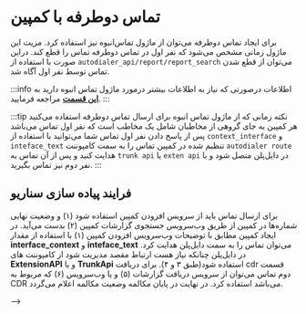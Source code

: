 
# تماس دوطرفه با کمپین

برای ایجاد تماس دوطرفه می‌توان از ماژول تماس‌انبوه نیز استفاده کرد. مزیت این ماژول زمانی مشخص می‌شود که نفر اول در تماس‌ دوطرفه تماس را قطع کند.
دراین صورت با استفاده از `autodialer_api/report/report_search` می‌توان از قطع‌ شدن تماس توسط نفر اول آگاه شد.

:::info اطلاعات
درصورتی که نیاز به اطلاعات بیشتر درمورد ماژول تماس انبوه دارید به **[این قسمت](/docs/autodialer/introad)** مراجعه فرمایید.
:::

:::tip نکته
زمانی که از ماژول تماس انبوه برای ارسال تماس دوطرفه استفاده می‌کنید هر کمپین به جای گروهی از مخاطبان شامل یک مخاطب است که نفر اول تماس می‌باشد پس از پاسخ دادن نفر اول تماس شما می‌توانید با استفاده از `context_interface` و `inteface_text` تنظیم شده در کمپین تماس را به سمت کامپوننت  `autodialer route` هدایت کنید و پس از آن تماس به `trunk api` یا `exten api` در دایل‌پلن متصل شود و با نفر دوم نیز تماس بگیرید.
:::

## فرایند پیاده سازی سناریو
برای ارسال تماس باید از سرویس افزودن کمپین استفاده شود (۱) و وضعیت نهایی شماره‌ها در کمپین از طریق وب‌سرویس جستجوی گزارشات کمپین (۲) بدست می‌آید. در ایجاد کمپین مطابق با توضیحات وب‌سرویس افزودن کمپین (۱) با استفاده از مقدار **interface_context** و **inteface_text** می‌توان تماس را به سمت دایل‌پلن هدایت کرد. در دایل‌پلن چنانکه نیاز هست ارتباط مقصد مدیریت شود از کامپوننت های **ExtensionAPI** و یا **TrunkApi** استفاده شود(طبق ۳ و ۴). برای دریافت cdr قسمت دوم تماس می‌توان از سرویس دریافت گزارشات (۵) و یا وب‌سرویس (۶) که مربوط به CDR می‌باشد استفاده کرد. در نهایت در پایان مکالمه وضعیت مکالمه اعلام می‌گردد.


<!-- **۱:** [وب‌سرویس افزودن کمپین](/docs/developers/1-api/5-Autodialer_API/4-campaign/1-campaign_add.md)

**۲:** [وب‌سرویس دریافت گزارشات کمپین](/docs/developers/1-api/5-Autodialer_API/7-report/1-report_search.md)

**۳:** [وب‌سرویس کامپوننت Exten API](/docs/developers/1-api/3-SimotelWebhooks/3-DialplanApiComponents/3-exten_api.md)

**۴:** [وب‌سرویس کامپوننت Trunk API](/docs/developers/1-api/3-SimotelWebhooks/3-DialplanApiComponents/4-trunk_api.md)

**۵:** [وب‌سرویس دریافت گزارشات](/docs/developers/1-api/2-SimotelAPI/v4/13-report/4-report_cdr_search.md)

**۶:** [وب‌سرویس رویداد CDR](/docs/developers/1-api/3-SimotelWebhooks/2-Events/14-cdr.md) --> -->